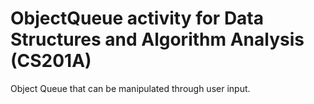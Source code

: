 # ObjectQueue activity for Data Structures and Algorithm Analysis (CS201A)
Object Queue that can be manipulated through user input.
